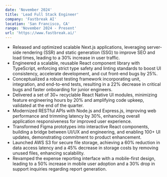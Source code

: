 ```yaml
---
date: 'November 2024'
title: 'Lead Full Stack Engineer'
company: 'Fastbreak AI'
location: 'San Francisco, CA'
range: 'November 2024 - Present'
url: 'https://www.fastbreak.ai/'
---
```


- Released and optimized scalable Next.js applications, leveraging server-side rendering (SSR) and static generation (SSG) to improve SEO and load times, leading to a 30% increase in user traffic.
- Engineered a scalable, reusable React component library with TypeScript, enforcing strict type safety and linting standards to boost UI consistency, accelerate development, and cut front-end bugs by 25%.
- Conceptualized a robust testing framework incorporating unit, integration, and end-to-end tests, resulting in a 22% decrease in critical bugs and faster onboarding for junior engineers.
- Delivered a set of 30+ recyclable React Native UI modules, minimizing feature engineering hours by 20% and amplifying code upkeep, validated at the end of the quarter.
- Modernized RESTful APIs with Node.js and Express.js, improving web performance and trimming latency by 30%, enhancing overall application responsiveness for improved user experience.
- Transformed Figma prototypes into interactive React components, building a bridge between UI/UX and engineering, and enabling 100+ UI updates, demonstrating commitment to product enhancement.
- Launched AWS S3 for secure file storage, achieving a 60% reduction in data access latency and a 45% decrease in storage costs by removing unused files, enhancing scalability.
- Revamped the expense reporting interface with a mobile-first design, leading to a 50% increase in mobile user adoption and a 30% drop in support inquiries regarding report generation.
